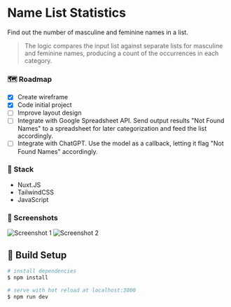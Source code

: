 # Name List Statistics

Find out the number of masculine and feminine names in a list.
> The logic compares the input list against separate lists for masculine and feminine names, producing a count of the occurrences in each category.

### 🗺️ Roadmap

- [x] Create wireframe
- [x] Code initial project
- [ ] Improve layout design
- [ ] Integrate with Google Spreadsheet API. Send output results "Not Found Names" to a spreadsheet for later categorization and feed the list accordingly.
- [ ] Integrate with ChatGPT. Use the model as a callback, letting it flag "Not Found Names" accordingly.

### 🔧 Stack

- Nuxt.JS
- TailwindCSS
- JavaScript

### 📸 Screenshots

![Screenshot 1](https://cdn.discordapp.com/attachments/908819758974140467/1077662766657192067/image.png)
![Screenshot 2](https://cdn.discordapp.com/attachments/908819758974140467/1077663814364962926/image.png)

## 🧰 Build Setup

```bash
# install dependencies
$ npm install

# serve with hot reload at localhost:3000
$ npm run dev
```

